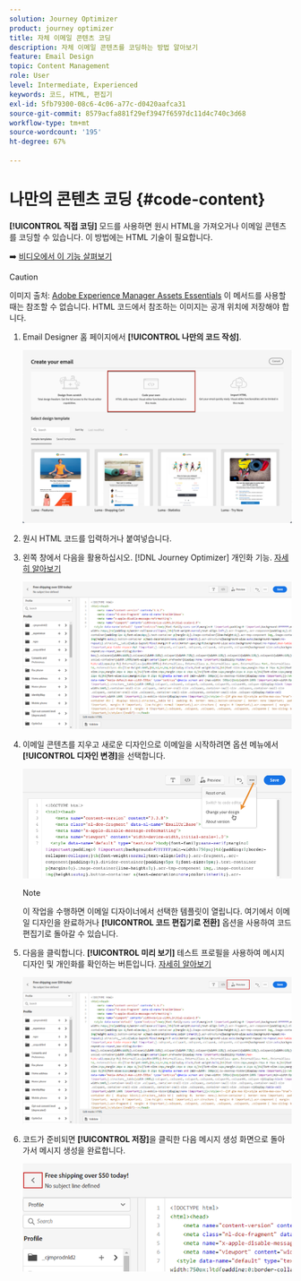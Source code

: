 ```yaml
---
solution: Journey Optimizer
product: journey optimizer
title: 자체 이메일 콘텐츠 코딩
description: 자체 이메일 콘텐츠를 코딩하는 방법 알아보기
feature: Email Design
topic: Content Management
role: User
level: Intermediate, Experienced
keywords: 코드, HTML, 편집기
exl-id: 5fb79300-08c6-4c06-a77c-d0420aafca31
source-git-commit: 8579acfa881f29ef3947f6597dc11d4c740c3d68
workflow-type: tm+mt
source-wordcount: '195'
ht-degree: 67%

---
```


# 나만의 콘텐츠 코딩 {#code-content}

**[!UICONTROL 직접 코딩]** 모드를 사용하면 원시 HTML을 가져오거나 이메일 콘텐츠를 코딩할 수 있습니다. 이 방법에는 HTML 기술이 필요합니다.

➡️ [비디오에서 이 기능 살펴보기](#video)

>[!CAUTION]
>
> 이미지 출처: [Adobe Experience Manager Assets Essentials](../content-management/assets-essentials.md) 이 메서드를 사용할 때는 참조할 수 없습니다. HTML 코드에서 참조하는 이미지는 공개 위치에 저장해야 합니다.

1. Email Designer 홈 페이지에서 **[!UICONTROL 나만의 코드 작성]**.

   ![](assets/code-your-own.png)

1. 원시 HTML 코드를 입력하거나 붙여넣습니다.

1. 왼쪽 창에서 다음을 활용하십시오. [!DNL Journey Optimizer] 개인화 기능. [자세히 알아보기](../personalization/personalize.md)

   ![](assets/code-editor.png)

1. 이메일 콘텐츠를 지우고 새로운 디자인으로 이메일을 시작하려면 옵션 메뉴에서 **[!UICONTROL 디자인 변경]**&#x200B;을 선택합니다.

   ![](assets/code-editor-change-design.png)

   >[!NOTE]
   >
   >이 작업을 수행하면 이메일 디자이너에서 선택한 템플릿이 열립니다. 여기에서 이메일 디자인을 완료하거나 **[!UICONTROL 코드 편집기로 전환]** 옵션을 사용하여 코드 편집기로 돌아갈 수 있습니다.

1. 다음을 클릭합니다. **[!UICONTROL 미리 보기]** 테스트 프로필을 사용하여 메시지 디자인 및 개인화를 확인하는 버튼입니다. [자세히 알아보기](preview.md)

   ![](assets/code-editor-preview.png)

1. 코드가 준비되면 **[!UICONTROL 저장]**&#x200B;을 클릭한 다음 메시지 생성 화면으로 돌아가서 메시지 생성을 완료합니다.

   ![](assets/code-editor-save.png)
